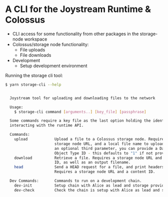 # A CLI for the Joystream Runtime & Colossus

- CLI access for some functionality from other packages in the storage-node workspace
- Colossus/storage node functionality:
  - File uploads
  - File downloads
- Development
  - Setup development environment

Running the storage cli tool:

```sh
$ yarn storage-cli --help
```

```sh

  Joystream tool for uploading and downloading files to the network

  Usage:
    $ storage-cli command [arguments..] [key_file] [passphrase]

  Some commands require a key file as the last option holding the identity for
  interacting with the runtime API.

  Commands:
    upload            Upload a file to a Colossus storage node. Requires a
                      storage node URL, and a local file name to upload. As
                      an optional third parameter, you can provide a Data
                      Object Type ID - this defaults to "1" if not provided.
    download          Retrieve a file. Requires a storage node URL and a content
                      ID, as well as an output filename.
    head              Send a HEAD request for a file, and print headers.
                      Requires a storage node URL and a content ID.

  Dev Commands:       Commands to run on a development chain.
    dev-init          Setup chain with Alice as lead and storage provider.
    dev-check         Check the chain is setup with Alice as lead and storage provider.

```